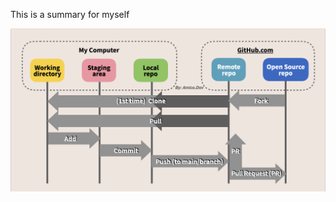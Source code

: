 This is a summary for myself


![version control summary github amice](version_control_summary_amice.png)
